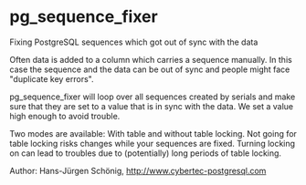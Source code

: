 # pg_sequence_fixer
Fixing PostgreSQL sequences which got out of sync with the data

Often data is added to a column which carries a sequence manually. In this case
the sequence and the data can be out of sync and people might face "duplicate
key errors".

pg_sequence_fixer will loop over all sequences created by serials and make
sure that they are set to a value that is in sync with the data. We set a value
high enough to avoid trouble.

Two modes are available: With table and without table locking. 
Not going for table locking risks changes while your sequences are fixed.
Turning locking on can lead to troubles due to (potentially) long periods of
table locking.


Author: Hans-Jürgen Schönig, http://www.cybertec-postgresql.com

